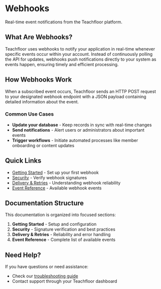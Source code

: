 # Webhooks

Real-time event notifications from the Teachfloor platform.

## What Are Webhooks?

Teachfloor uses webhooks to notify your application in real-time whenever specific events occur within your account. Instead of continuously polling the API for updates, webhooks push notifications directly to your system as events happen, ensuring timely and efficient processing.

## How Webhooks Work

When a subscribed event occurs, Teachfloor sends an HTTP POST request to your designated webhook endpoint with a JSON payload containing detailed information about the event.

### Common Use Cases

- **Update your database** - Keep records in sync with real-time changes
- **Send notifications** - Alert users or administrators about important events
- **Trigger workflows** - Initiate automated processes like member onboarding or content updates

## Quick Links

- [Getting Started](./01-getting-started.md) - Set up your first webhook
- [Security](./02-security.md) - Verify webhook signatures
- [Delivery & Retries](./03-delivery-retries.md) - Understanding webhook reliability
- [Event Reference](./04-event-reference.md) - Available webhook events

## Documentation Structure

This documentation is organized into focused sections:

1. **Getting Started** - Setup and configuration
2. **Security** - Signature verification and best practices
3. **Delivery & Retries** - Reliability and error handling
4. **Event Reference** - Complete list of available events

## Need Help?

If you have questions or need assistance:
- Check our [troubleshooting guide](./03-delivery-retries.md#troubleshooting)
- Contact support through your Teachfloor dashboard
